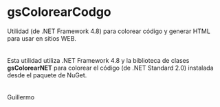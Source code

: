 # gsColorearCodgo
Utilidad (de .NET Framework 4.8) para colorear código y generar HTML para usar en sitios WEB.<br>
<br>
<br>
Esta utilidad utiliza .NET Framework 4.8 y la biblioteca de clases <b>gsColorearNET</b> para colorear el código (de .NET Standard 2.0) instalada desde el paquete de NuGet.<br>
<br>
<br>
Guillermo<br>
<br>

